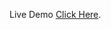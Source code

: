 Live Demo <a target="_blank" href="https://danishrabbani1100.github.io/chat_bot/Cineplex_Bot/index.html">Click Here</a>.
